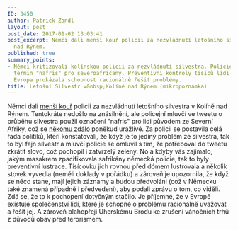 ```yaml
---
ID: 3450
author: Patrick Zandl
layout: post
post_date: 2017-01-02 13:03:41
post_excerpt: Němci dali menší kouř policii za nezvládnutí letošního silvestra v Kolíně
  nad Rýnem.
published: true
summary_points:
- Němci kritizovali kolínskou policii za nezvládnutí silvestra. Policie použila kontroverzní
  termín "nafris" pro severoafričany. Preventivní kontroly tisíců lidí zabránily problémům.
  Evropa prokázala schopnost racionálně řešit problémy.
title: Letošní Silvestr v&nbsp;Kolíně nad Rýnem (mikropoznámka)
---
```


Němci dali <a href="http://www.sueddeutsche.de/panorama/silvesternacht-in-koeln-gruene-kritisieren-vorgehen-der-koelner-polizei-an-silvester-1.3317678">menší kouř</a> policii za nezvládnutí letošního silvestra v Kolíně nad Rýnem. Tentokráte nedošlo na znásilnění, ale policejní mluvčí ve tweetu o  průběhu silvestra použil označení "nafris" pro lidi původem ze Severní Afriky, což se <a href="http://www.sueddeutsche.de/politik/leserdiskussion-silvester-in-koeln-hat-die-polizei-richtig-gehandelt-1.3317716">někomu zdálo</a> poněkud urážlivé.  Za policii se postavila celá řada politiků, kteří konstatovali, že když je to jediný problém ze silvestra, tak to byl fajn silvestr a mluvčí policie se omluvil s tím, že potřeboval do tweetu zkrátit slovo, což pochopil i zatvrzelý zelený. No a kdyby vás zajímalo, jakým masakrem zpacifikovala safrikány německá policie, tak to byly preventivní lustrace. Tisícovku jich rovnou před dómem lustrovala a několik stovek vyvedla (neměli doklady v pořádku) a zároveň je upozornila, že když se něco stane, mají jejich záznamy a budou předvoláni (což v Německu také znamená případně i předvedeni), aby podali zprávu o tom, co viděli. Zdá se, že to k pochopení dotyčným stačilo. Je příjemné, že v Evropě existuje společenství lidí, které je schopné o problému racionálně uvažovat a řešit jej. A zároveň blahopřeji Uherskému Brodu ke zrušení vánočních trhů z důvodů obav před terorismem.